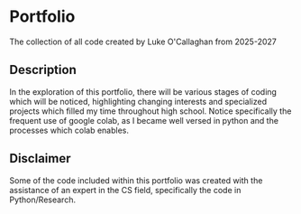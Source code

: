 # Portfolio

The collection of all code created by Luke O'Callaghan from 2025-2027

## Description

In the exploration of this portfolio, there will be various stages of coding which will be noticed, highlighting changing interests and specialized projects which filled my time throughout high school. Notice specifically the frequent use of google colab, as I became well versed in python and the processes which colab enables.

## Disclaimer

Some of the code included within this portfolio was created with the assistance of an expert in the CS field, specifically the code in Python/Research.